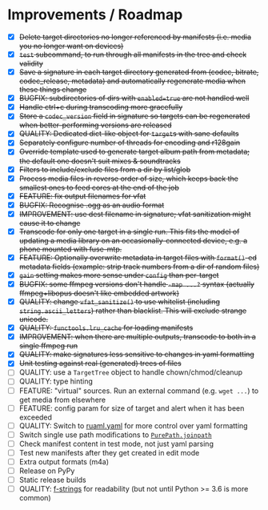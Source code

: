 # Improvements / Roadmap

-   [X] <strike>Delete target directories no longer referenced by manifests (i.e. media you no longer want on devices)</strike>
-   [X] <strike>`test` subcommand, to run through all manifests in the tree and check validity</strike>
-   [X] <strike>Save a signature in each target directory generated from (codec, bitrate, codec_release, metadata) and automatically regenerate media when these things change</strike>
-   [X] <strike>BUGFIX: subdirectories of dirs with `enabled=true` are not handled well</strike>
-   [X] <strike>Handle ctrl+c during transcoding more gracefully</strike>
-   [X] <strike>Store a `codec_version` field in signature so targets can be regenerated when better-performing versions are released</strike>
-   [X] <strike>QUALITY: Dedicated dict-like object for `target`s with sane defaults</strike>
-   [X] <strike>Separately configure number of threads for encoding and r128gain</strike>
-   [X] <strike>Override template used to generate target album path from metadata; the default one doesn't suit mixes & soundtracks</strike>
-   [X] <strike>Filters to include/exclude files from a dir by list/glob</strike>
-   [X] <strike>Process media files in reverse order of size, which keeps back the smallest ones to feed cores at the end of the job</strike>
-   [X] <strike>FEATURE: fix output filenames for vfat</strike>
-   [X] <strike>BUGFIX: Recognise .ogg as an audio format</strike>
-   [X] <strike>IMPROVEMENT: use dest filename in signature; vfat sanitization might cause it to change</strike>
-   [X] <strike>Transcode for only one target in a single run.  This fits the model of updating a media library on an occasionally-connected device, e.g. a phone mounted with fuse-mtp.</strike>
-   [X] <strike>FEATURE: Optionally overwrite metadata in target files with `format()`-ed metadata fields (example: strip track numbers from a dir of random files)</strike>
-   [X] <strike>`gain` setting makes more sense under `config` than per-target</strike>
-   [X] <strike>BUGFIX: some ffmpeg versions don't handle `-map ...?` syntax (actually ffmpeg+libopus doesn't like embedded artwork)</strike>
-   [X] <strike>QUALITY: change `vfat_sanitize()` to use whitelist (including `string.ascii_letters`) rather than blacklist.  This will exclude strange unicode.</strike>
-   [X] <strike>QUALITY: `functools.lru_cache` for loading manifests</strike>
-   [X] <strike>IMPROVEMENT: when there are multiple outputs, transcode to both in a single ffmpeg run</strike>
-   [X] <strike>QUALITY: make signatures less sensitive to changes in yaml formatting</strike>
-   [X] <strike>Unit testing against real (generated) trees of files</strike>
-   [ ] QUALITY: use a `TargetTree` object to handle chown/chmod/cleanup
-   [ ] QUALITY: type hinting
-   [ ] FEATURE: "virtual" sources.  Run an external command (e.g. `wget ...`) to get media from elsewhere
-   [ ] FEATURE: config param for size of target and alert when it has been exceeded
-   [ ] QUALITY: Switch to [ruaml.yaml](https://yaml.readthedocs.io/en/latest/overview.html) for more control over yaml formatting
-   [ ] Switch single use path modifications to [`PurePath.joinpath`](https://docs.python.org/3.5/library/pathlib.html#pathlib.PurePath.joinpath)
-   [ ] Check manifest content in test mode, not just yaml parsing
-   [ ] Test new manifests after they get created in edit mode
-   [ ] Extra output formats (m4a)
-   [ ] Release on PyPy
-   [ ] Static release builds
-   [ ] QUALITY: [f-strings](https://realpython.com/python-f-strings/) for readability (but not until Python >= 3.6 is more common)
